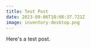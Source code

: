 ```yaml
---
title: Test Post
date: 2023-09-06T10:08:37.721Z
image: inventory-desktop.png
---
```


Here's a test post.
